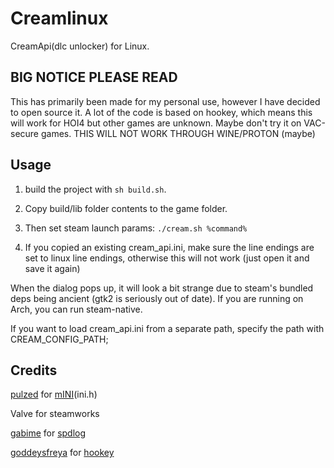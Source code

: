 # Creamlinux
CreamApi(dlc unlocker) for Linux.

## BIG NOTICE PLEASE READ
This has primarily been made for my personal use, however I have decided to open source it. A lot of the code is based on hookey, which means this will work for HOI4 but other games are unknown. Maybe don't try it on VAC-secure games. THIS WILL NOT WORK THROUGH WINE/PROTON (maybe)

## Usage
1. build the project with `sh build.sh`.

2. Copy build/lib folder contents to the game folder.
3. Then set steam launch params: `./cream.sh %command%`
4. If you copied an existing cream_api.ini, make sure the line endings are set to linux line endings, otherwise this will not work (just open it and save it again)

When the dialog pops up, it will look a bit strange due to steam's bundled deps being ancient (gtk2 is seriously out of date). If you are running on Arch, you can run steam-native.


If you want to load cream_api.ini from a separate path, specify the path with CREAM_CONFIG_PATH;

## Credits
[pulzed](https://github.com/pulzed) for [mINI](https://github.com/pulzed/mINI)(ini.h)

Valve for steamworks

[gabime](https://github.com/gabime) for [spdlog](https://github.com/gabime/spdlog)

[goddeysfreya](https://github.com/goddessfreya) for [hookey](https://github.com/goddessfreya/hookey)
